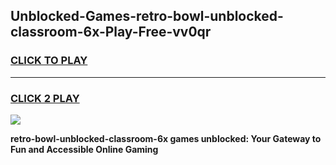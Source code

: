 
## Unblocked-Games-retro-bowl-unblocked-classroom-6x-Play-Free-vv0qr
<h3>
<a href="https://premium76.site?title=retro-bowl-unblocked-classroom-6x&ref=20M">CLICK TO PLAY</a></h3>
<hr>

<h3>
<a href="https://premium76.site?title=retro-bowl-unblocked-classroom-6x&ref=20M">CLICK 2 PLAY</a>
  
</h3>

<a href="https://premium76.site?title=retro-bowl-unblocked-classroom-6x&ref=19M"><img src="https://clearcache.store/games.png"></a>


**retro-bowl-unblocked-classroom-6x games unblocked: Your Gateway to Fun and Accessible Online Gaming**
